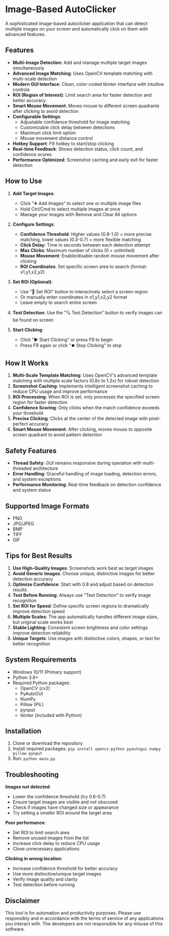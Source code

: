 # Image-Based AutoClicker

A sophisticated image-based autoclicker application that can detect multiple images on your screen and automatically click on them with advanced features.

## Features

- **Multi-Image Detection**: Add and manage multiple target images simultaneously
- **Advanced Image Matching**: Uses OpenCV template matching with multi-scale detection
- **Modern GUI Interface**: Clean, color-coded tkinter interface with intuitive controls
- **ROI (Region of Interest)**: Limit search area for faster detection and better accuracy
- **Smart Mouse Movement**: Moves mouse to different screen quadrants after clicking to avoid detection
- **Configurable Settings**: 
  - Adjustable confidence threshold for image matching
  - Customizable click delay between detections
  - Maximum click limit option
  - Mouse movement distance control
- **Hotkey Support**: F9 hotkey to start/stop clicking
- **Real-time Feedback**: Shows detection status, click count, and confidence scores
- **Performance Optimized**: Screenshot caching and early exit for faster detection

## How to Use

1. **Add Target Images**: 
   - Click "➕ Add Images" to select one or multiple image files
   - Hold Ctrl/Cmd to select multiple images at once
   - Manage your images with Remove and Clear All options

2. **Configure Settings**:
   - **Confidence Threshold**: Higher values (0.8-1.0) = more precise matching, lower values (0.3-0.7) = more flexible matching
   - **Click Delay**: Time in seconds between each detection attempt
   - **Max Clicks**: Maximum number of clicks (0 = unlimited)
   - **Mouse Movement**: Enable/disable random mouse movement after clicking
   - **ROI Coordinates**: Set specific screen area to search (format: x1,y1,x2,y2)

3. **Set ROI (Optional)**: 
   - Use "📍 Set ROI" button to interactively select a screen region
   - Or manually enter coordinates in x1,y1,x2,y2 format
   - Leave empty to search entire screen

4. **Test Detection**: Use the "🔍 Test Detection" button to verify images can be found on screen

5. **Start Clicking**: 
   - Click "▶️ Start Clicking" or press F9 to begin
   - Press F9 again or click "⏹️ Stop Clicking" to stop

## How It Works

1. **Multi-Scale Template Matching**: Uses OpenCV's advanced template matching with multiple scale factors (0.8x to 1.2x) for robust detection
2. **Screenshot Caching**: Implements intelligent screenshot caching to reduce CPU usage and improve performance
3. **ROI Processing**: When ROI is set, only processes the specified screen region for faster detection
4. **Confidence Scoring**: Only clicks when the match confidence exceeds your threshold
5. **Precise Clicking**: Clicks at the center of the detected image with pixel-perfect accuracy
6. **Smart Mouse Movement**: After clicking, moves mouse to opposite screen quadrant to avoid pattern detection

## Safety Features

- **Thread Safety**: GUI remains responsive during operation with multi-threaded architecture
- **Error Handling**: Graceful handling of image loading, detection errors, and system exceptions
- **Performance Monitoring**: Real-time feedback on detection confidence and system status

## Supported Image Formats

- PNG
- JPG/JPEG
- BMP
- TIFF
- GIF

## Tips for Best Results

1. **Use High-Quality Images**: Screenshots work best as target images
2. **Avoid Generic Images**: Choose unique, distinctive images for better detection accuracy
3. **Optimize Confidence**: Start with 0.8 and adjust based on detection results
4. **Test Before Running**: Always use "Test Detection" to verify image recognition
5. **Set ROI for Speed**: Define specific screen regions to dramatically improve detection speed
6. **Multiple Scales**: The app automatically handles different image sizes, but original scale works best
7. **Stable Lighting**: Consistent screen brightness and color settings improve detection reliability
8. **Unique Targets**: Use images with distinctive colors, shapes, or text for better recognition

## System Requirements

- Windows 10/11 (Primary support)
- Python 3.8+
- Required Python packages:
  - OpenCV (cv2)
  - PyAutoGUI
  - NumPy
  - Pillow (PIL)
  - pynput
  - tkinter (included with Python)

## Installation

1. Clone or download the repository
2. Install required packages: `pip install opencv-python pyautogui numpy pillow pynput`
3. Run: `python main.py`

## Troubleshooting

**Images not detected**:
- Lower the confidence threshold (try 0.6-0.7)
- Ensure target images are visible and not obscured
- Check if images have changed size or appearance
- Try setting a smaller ROI around the target area

**Poor performance**:
- Set ROI to limit search area
- Remove unused images from the list
- Increase click delay to reduce CPU usage
- Close unnecessary applications

**Clicking in wrong location**:
- Increase confidence threshold for better accuracy
- Use more distinctive/unique target images
- Verify image quality and clarity
- Test detection before running

## Disclaimer

This tool is for automation and productivity purposes. Please use responsibly and in accordance with the terms of service of any applications you interact with. The developers are not responsible for any misuse of this software.
